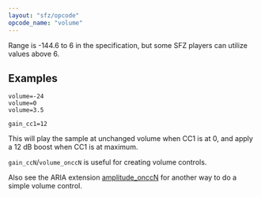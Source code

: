 ```yaml
---
layout: "sfz/opcode"
opcode_name: "volume"
---
```

Range is -144.6 to 6 in the specification,
but some SFZ players can utilize values above 6.

## Examples

```
volume=-24
volume=0
volume=3.5

gain_cc1=12
```

This will play the sample at unchanged volume when CC1 is at 0,
and apply a 12 dB boost when CC1 is at maximum.

`gain_ccN`/`volume_onccN` is useful for creating volume controls.

Also see the ARIA extension [amplitude_onccN](/opcodes/amplitude) for another way
to do a simple volume control.
